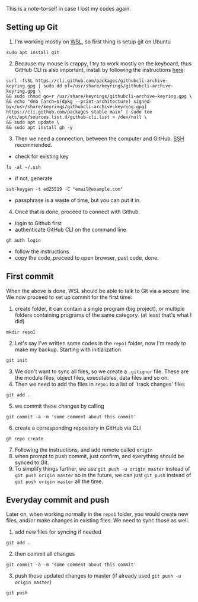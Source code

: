 This is a note-to-self in case I lost my codes again.

## Setting up Git
1. I'm working mostly on [WSL](https://docs.microsoft.com/en-us/windows/wsl/install), so first thing is setup git on Ubuntu
```
sudo apt install git
```
2. Because my mouse is crappy, I try to work mostly on the keyboard, thus GitHub CLI is also important, install by following the instructions [here](https://github.com/cli/cli/blob/trunk/docs/install_linux.md):
```
curl -fsSL https://cli.github.com/packages/githubcli-archive-keyring.gpg | sudo dd of=/usr/share/keyrings/githubcli-archive-keyring.gpg \
&& sudo chmod go+r /usr/share/keyrings/githubcli-archive-keyring.gpg \
&& echo "deb [arch=$(dpkg --print-architecture) signed-by=/usr/share/keyrings/githubcli-archive-keyring.gpg] https://cli.github.com/packages stable main" | sudo tee /etc/apt/sources.list.d/github-cli.list > /dev/null \
&& sudo apt update \
&& sudo apt install gh -y
```
3. Then we need a connection, between the computer and GitHub. [SSH](https://docs.github.com/en/authentication/connecting-to-github-with-ssh) recommended.
  - check for existing key
```
ls -al ~/.ssh
```
  - if not, generate
```
ssh-keygen -t ed25519 -C "email@example.com"
```
  - passphrase is a waste of time, but you can put it in.
4. Once that is done, proceed to connect with Github.
  - login to Github first
  - authenticate GitHub CLI on the command line
```
gh auth login
```
  - follow the instructions
  - copy the code, proceed to open browser, past code, done.

## First commit
When the above is done, WSL should be able to talk to Git via a secure line.
We now proceed to set up commit for the first time:
1. create folder, it can contain a single program (big project), or multiple folders containing programs of the same category. (at least that's what I did)
```
mkdir repo1
```
2. Let's say I've written some codes in the `repo1` folder, now I'm ready to make my backup. Starting with initialization
```
git init
```
3. We don't want to sync all files, so we create a `.gitignor` file. These are the module files, object files, executables, data files and so on.
4. Then we need to add the files in `repo1` to a list of 'track changes' files
```
git add .
```
5. we commit these changes by calling
```
git commit -a -m 'some comment about this commit'
```
6. create a corresponding repository in GitHub via CLI
```
gh repo create
```
7. Following the instructions, and add remote called `origin`
8. when prompt to push commit, just confirm, and everything should be synced to Git.
9. To simplify things further, we use `git push -u origin master` instead of `git push origin master` so in the future, we can just `git push` instead of `git push origin master` all the time.

## Everyday commit and push
Later on, when working normally in the `repo1` folder, you would create new files, and/or make changes in existing files.
We need to sync those as well.
1. add new files for syncing if needed
```
git add .
```
2. then commit all changes
```
git commit -a -m 'some comment about this commit'
```
3. push those updated changes to master (if already used `git push -u origin master`)
```
git push
```

